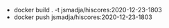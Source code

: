 - docker build . -t jsmadja/hiscores:2020-12-23-1803
- docker push jsmadja/hiscores:2020-12-23-1803

